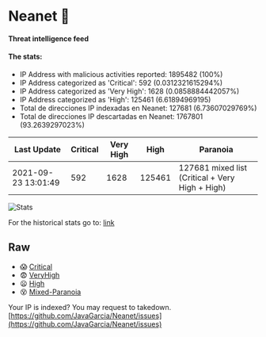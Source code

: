 # Neanet :hocho:
#### Threat intelligence feed
#### The stats:

- IP Address with malicious activities reported: 1895482 (100%)
- IP Address categorized as 'Critical':  592 (0.0312321615294%)
- IP Address categorized as 'Very High':  1628 (0.0858884442057%)
- IP Address categorized as 'High':  125461 (6.61894969195)
- Total de direcciones IP indexadas en Neanet:  127681 (6.73607029769%)
- Total de direcciones IP descartadas en Neanet:  1767801 (93.2639297023%)

| Last Update | Critical | Very High | High | Paranoia |
| --- | --- | --- | --- | --- |
| 2021-09-23 13:01:49 | 592 | 1628 | 125461 | 127681 mixed list (Critical + Very High + High)|

![Stats](https://docs.google.com/spreadsheets/d/e/2PACX-1vSnaNMIXVabIpDJjufMlzH7poXnshF3mgd8Is1g9ytUEzVsP5my4Trn8f-xkoLLQ38xpL3HtmUexLo6/pubchart?oid=501124687&format=image)

For the historical stats go to: [link](/stats.csv)
## Raw
- :scream: [Critical](https://raw.githubusercontent.com/JavaGarcia/Neanet/master/blacklists/neanet_critical.txt)
- :fearful: [VeryHigh](https://raw.githubusercontent.com/JavaGarcia/Neanet/master/blacklists/neanet_veryHigh.txtt)
- :frowning: [High](https://raw.githubusercontent.com/JavaGarcia/Neanet/master/blacklists/neanet_high.txt)
- :dizzy_face: [Mixed-Paranoia](https://raw.githubusercontent.com/JavaGarcia/Neanet/master/blacklists/neanet_all.txt)


Your IP is indexed? You may request to takedown. [https://github.com/JavaGarcia/Neanet/issues](https://github.com/JavaGarcia/Neanet/issues)











































































































































































































































































































































































































































































































































































































































































































































































































































































































































































































































































































































































































































































































































































































































































































































































































































































































































































































































































































































































































































































































































































































































































































































































































































































































































































































































































































































































































































































































































































































































































































































































































































































































































































































































































































































































































































































































































































































































































































































































































































































































































































































































































































































































































































































































































































































































































































































































































































































































































































































































































































































































































































































































































































































































































































































































































































































































































































































































































































































































































































































































































































































































































































































































































































































































































































































































































































































































































































































































































































































































































































































































































































































































































































































































































































































































































































































































































































































































































































































































































































































































































































































































































































































































































































































































































































































































































































































































































































































































































































































































































































































































